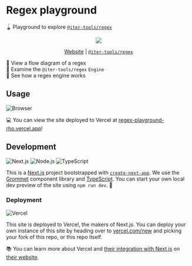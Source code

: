 # Regex playground

🪀 Playground to explore [`@iter-tools/regex`]

<div align="center">

![](https://user-images.githubusercontent.com/61068799/224835690-fa5333a0-5225-48ac-88e1-34acc2ac665c.png)

<!-- prettier-ignore -->
[Website](https://regex-playground-rho.vercel.app/)
| [`@iter-tools/regex`](https://github.com/iter-tools/regex#readme)

</div>

🚂 View a flow diagram of a regex \
🔎 Examine the `@iter-tools/regex` `Engine` \
👀 See how a regex engine works

## Usage

![Browser](https://img.shields.io/static/v1?style=for-the-badge&message=Browser&color=4285F4&logo=Google+Chrome&logoColor=FFFFFF&label=)

💻 You can view the site deployed to Vercel at
[regex-playground-rho.vercel.app]!

## Development

![Next.js](https://img.shields.io/static/v1?style=for-the-badge&message=Next.js&color=000000&logo=Next.js&logoColor=FFFFFF&label=)
![Node.js](https://img.shields.io/static/v1?style=for-the-badge&message=Node.js&color=339933&logo=Node.js&logoColor=FFFFFF&label=)
![TypeScript](https://img.shields.io/static/v1?style=for-the-badge&message=TypeScript&color=3178C6&logo=TypeScript&logoColor=FFFFFF&label=)

This is a [Next.js] project bootstrapped with [`create-next-app`]. We use the
[Grommet] component library and [TypeScript]. You can start your own local dev
preview of the site using `npm run dev`. 🚀

### Deployment

![Vercel](https://img.shields.io/static/v1?style=for-the-badge&message=Vercel&color=000000&logo=Vercel&logoColor=FFFFFF&label=)

This site is deployed to Vercel, the makers of Next.js. You can deploy your own
instance of this site by heading over to [vercel.com/new] and picking your fork
of this repo, or this repo itself.

📚 You can learn more about Vercel and [their integration with Next.js] on
[their website].

<!-- prettier-ignore-start -->
[`@iter-tools/regex`]: https://github.com/iter-tools/regex#readme
[next.js]: https://nextjs.org/
[`create-next-app`]: https://github.com/vercel/next.js/tree/canary/packages/create-next-app
[regex-playground-rho.vercel.app]: https://regex-playground-rho.vercel.app/
[grommet]: https://v2.grommet.io/
[typescript]: https://www.typescriptlang.org/
[vercel.com/new]: https://vercel.com/new
[their integration with Next.js]: https://vercel.com/solutions/nextjs
[their website]: https://vercel.com/
<!-- prettier-ignore-end -->
